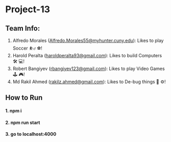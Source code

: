 # Project-13

## Team Info:

1. Alfredo Morales (Alfredo.Morales55@myhunter.cuny.edu): Likes to play Soccer ⛹️‍♂️ ⚽️!
2. Harold Peralta (haroldperalta93@gmail.com): Likes to build Computers 🛠 💻!
3. Robert Bangiyev (rbangiyev123@gmail.com): Likes to play Video Games 🕹 🎮!
4. Md Rakil Ahmed (rakilz.ahmed@gmail.com): Likes to De-bug things 🔨 ⚙️!

## How to Run
#### 1. npm i ####
#### 2. npm run start ####
#### 3. go to localhost:4000 ####

